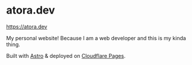 # atora.dev

<https://atora.dev>

My personal website! Because I am a web developer and this is my kinda thing.

Built with [Astro](https://astro.build/) & deployed on [Cloudflare Pages](https://pages.cloudflare.com/).
